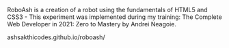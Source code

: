 RoboAsh is a creation of a robot using the fundamentals of HTML5 and CSS3 - This experiment was implemented during my training: The Complete Web Developer in 2021: Zero to Mastery by Andrei Neagoie.

ashsakthicodes.github.io/roboash/

